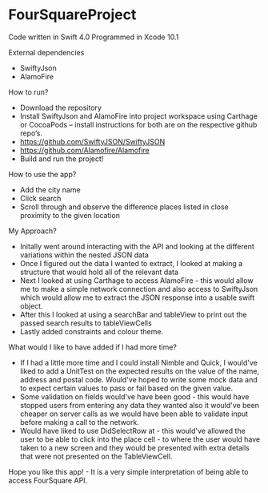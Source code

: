 # FourSquareProject

Code written in Swift 4.0
Programmed in Xcode 10.1

External dependencies 
- SwiftyJson
- AlamoFire

How to run?

- Download the repository
- Install SwiftyJson and AlamoFire into project workspace using Carthage or CocoaPods – 
install instructions for both are on the respective github repo’s. 
- https://github.com/SwiftyJSON/SwiftyJSON
- https://github.com/Alamofire/Alamofire 
- Build and run the project!

How to use the app?

-	Add the city name
-	Click search
-	Scroll through and observe the difference places listed in close proximity to the given location

My Approach?

- Initally went around interacting with the API and looking at the different variations within the nested JSON data
- Once I figured out the data I wanted to extract, I looked at making a structure that would hold all of the relevant data
- Next I looked at using Carthage to access AlamoFire - this would allow me to make a simple network connection and also access
to SwiftyJson which would allow me to extract the JSON response into a usable swift object.
- After this I looked at using a searchBar and tableView to print out the passed search results to tableViewCells 
- Lastly added constraints and colour theme.

What would I like to have added if I had more time?

- If I had a little more time and I could install Nimble and Quick, I would've liked to add a UnitTest on the expected
results on the value of the name, address and postal code. Would've hoped to write some mock data and to expect certain values 
to pass or fail based on the given value.
- Some validation on fields would've have been good - this would have stopped users from entering any data they wanted
also it would've been cheaper on server calls as we would have been able to validate input before making a call to the network.
- Would have liked to use DidSelectRow at - this would've allowed the user to be able to click into the place cell - to where 
the user would have taken to a new screen and they would be presented with extra details that were not presented on the
 TableViewCell.
 
 Hope you like this app! - It is a very simple interpretation of being able to access FourSquare API.
